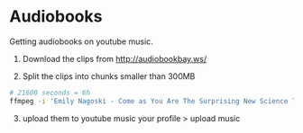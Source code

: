 # Audiobooks

Getting audiobooks on youtube music.

1. Download the clips from <http://audiobookbay.ws/>

2. Split the clips into chunks smaller than 300MB

```bash
# 21600 seconds = 6h
ffmpeg -i 'Emily Nagoski - Come as You Are The Surprising New Science That Will Transform Your Sex Life.mp3' -f segment -segment_time 21600 -c copy come_as_you_are%03d.mp3
```

3. upload them to youtube music your profile > upload music
